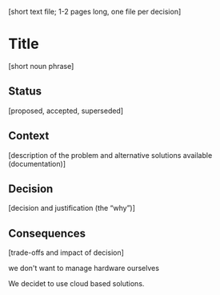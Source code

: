 [short text file; 1-2 pages long, one file per decision]

# Title

[short noun phrase]

## Status

[proposed, accepted, superseded]

## Context

[description of the problem and alternative solutions available (documentation)]

## Decision

[decision and justification (the “why”)]

## Consequences

[trade-offs and impact of decision]


we don't want to manage hardware ourselves

We decidet to use cloud based solutions.